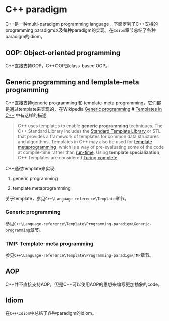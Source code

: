 # C++ paradigm

C++是一种multi-paradigm programming language，下面罗列了C++支持的programming paradigm以及每种paradigm的实现。在`Idiom`章节总结了各种paradigm的idiom。

## OOP: Object-oriented programming

C++直接支持OOP，C++OOP是class-based OOP。



## Generic programming and template-meta programming

C++直接支持generic programming 和 template-meta programming，它们都是通过template来实现的，在Wikipedia [Generic programming](https://en.wikipedia.org/wiki/Generic_programming) # [Templates in C++](https://en.wikipedia.org/wiki/Generic_programming#Templates_in_C++) 中有这样的描述: 

> C++ uses templates to enable **generic programming** techniques. The C++ Standard Library includes the [Standard Template Library](https://en.wikipedia.org/wiki/Standard_Template_Library) or STL that provides a framework of templates for common data structures and algorithms. Templates in C++ may also be used for [template metaprogramming](https://en.wikipedia.org/wiki/Template_metaprogramming), which is a way of pre-evaluating some of the code at compile-time rather than [run-time](https://en.wikipedia.org/wiki/Run_time_(program_lifecycle_phase)). Using **template specialization**, C++ Templates are considered [Turing complete](https://en.wikipedia.org/wiki/Turing_complete).

C++通过template来实现:

1) generic programming

2) template metaprogramming

关于template，参见`C++\Language-reference\Template`章节。

### Generic programming

参见`C++\Language-reference\Template\Programming-paradigm\Generic-programming`章节。

### TMP: Template-meta programming

参见`C++\Language-reference\Template\Programming-paradigm\TMP`章节。



## AOP

C++并不直接支持AOP，但是C++可以使用AOP的思想来编写更加抽象的code。



## Idiom

在`C++\Idiom`中总结了各种paradigm的idiom。
